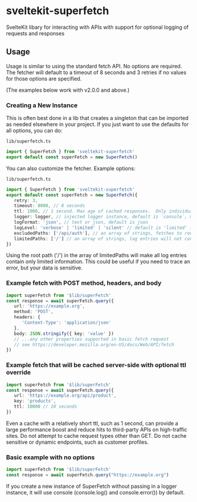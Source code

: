 # sveltekit-superfetch

SvelteKit libary for interacting with APIs with support for optional logging of requests and responses

## Usage

Usage is similar to using the standard fetch API.  No options are required.  The fetcher will default to a timeout of 8 seconds and 3 retries if no values for those options are specified.

(The examples below work with v2.0.0 and above.)

### Creating a New Instance

This is often best done in a lib that creates a singleton that can be imported as needed elsewhere in your project.  If you just want to use the defaults for all options, you can do:

`lib/superfetch.ts`
```ts
import { SuperFetch } from 'sveltekit-superfetch'
export default const superFetch = new SuperFetch() 
```

You can also customize the fetcher.  Example options:

`lib/superfetch.ts`
```ts
import { SuperFetch } from 'sveltekit-superfetch'
export default const superFetch = new SuperFetch({
   retry: 3,
   timeout: 8000, // 8 seconds
   ttl: 1000, // 1 second. Max age of cached responses.  Only individual queries with a 'key' specified in the options will be cached.
   logger: logger, // injected logger instance, default is `console`, must implement info() and error()
   logFormat: 'json', // text or json, default is json
   logLevel: 'verbose' | 'limited' | 'silent' // default is 'limited' in dev mode, 'silent' in prod
   excludedPaths: ['/api/auth'], // an array of strings, fetches to routes containing these strings will not be logged
   limitedPaths: ['/'] // an array of strings, log entries will not contain headers, bodies, cookies, or url params
})
```

Using the root path ('/') in the array of limitedPaths will make all log entries contain only limited information.  This could be useful if you need to trace an error, but your data is sensitive.

### Example fetch with POST method, headers, and body

```ts
import superFetch from '$lib/superFetch'
const response = await superFetch.query({
   url: 'https://example.org', 
   method: 'POST',
   headers: {
      'Content-Type': 'application/json'
   },
   body: JSON.stringify({ key: 'value' })
   // ...any other properties supported in basic fetch request
   // see https://developer.mozilla.org/en-US/docs/Web/API/fetch
})
```

### Example fetch that will be cached server-side with optional ttl override

```ts
import superFetch from '$lib/superFetch'
const response = await superFetch.query({
   url: 'https://example.org/api/product', 
   key: 'products',
   ttl: 10000 // 10 seconds
})
```

Even a cache with a relatively short ttl, such as 1 second, can provide a large performance boost and reduce hits to third-party APIs on high-traffic sites.  Do not attempt to cache request types other than GET.  Do not cache sensitive or dynamic endpoints, such as customer profiles.

### Basic example with no options

``` ts
import superFetch from '$lib/superFetch'
const response = await superFetch.query("https://example.org")
```

If you create a new instance of SuperFetch without passing in a logger instance, it will use console (console.log() and console.error()) by default.
